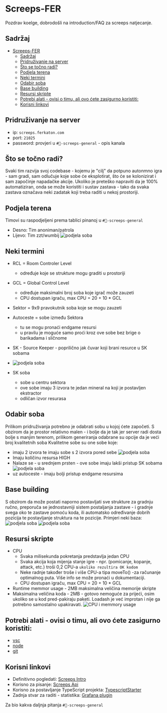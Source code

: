 # Screeps-FER

Pozdrav koelge, dobrodošli na introduction/FAQ za screeps natjecanje.

## Sadržaj

- [Screeps-FER](#screeps-fer)
  - [Sadržaj](#sadržaj)
  - [Pridruživanje na server](#pridruživanje-na-server)
  - [Što se točno radi?](#što-se-točno-radi)
  - [Podjela terena](#podjela-terena)
  - [Neki termini](#neki-termini)
  - [Odabir soba](#odabir-soba)
  - [Base building](#base-building)
  - [Resursi skripte](#resursi-skripte)
  - [Potrebi alati - ovisi o timu, ali ovo ćete zasigurno koristiti:](#potrebi-alati---ovisi-o-timu-ali-ovo-ćete-zasigurno-koristiti)
  - [Korisni linkovi](#korisni-linkovi)

## Pridruživanje na server

-   ip: `screeps.ferkaton.com`
-   port: `21025`
-   password: provjeri u `#👾-screeps-general` - opis kanala

## Što se točno radi?

Svaki tim razvija svoj codebase - kojemu je "cilj" da potpuno autonmno igra - sam gradi, sam odlučuje koje sobe će eksplotirat, što će se kolonizirat i sam započinje napadačke akcije. Ukoliko je preteško napraviti da je 100% automatiziran, onda se može koristiti i sustav zastava - tako da svaka zastava označava neki zadatak koji treba raditi u nekoj prostoriji.

## Podjela terena

Timovi su raspodjeljeni prema tablici pinanoj u `#👾-screeps-general`

-   Desno: Tim anoniman/patrola
-   Lijevo: Tim zzt/wumbij
    ![podjela soba](./img/mapDivision.png)

## Neki termini

-   RCL = Room Controler Level
    -   određuje koje se strukture mogu graditi u prostoriji
-   GCL = Global Control Level
    -   određuje maksimalni broj soba koje igrač može zauzeti
    -   CPU dostupan igraču, max CPU = 20 + 10 \* GCL
-   Sektor = 9x9 pravokutnik soba koje se mogu zauzeti
-   Autoceste = sobe između Sektora

    -   tu se mogu pronaći endgame resursi
    -   u pravilu je moguće samo proći kroz ove sobe bez brige o barikadama i sličnome

-   SK - Source Keeper - poprilično jak čuvar koji brani resurce u SK sobama
-   ![podjela soba](./img/sk.png)
-   SK soba
    -   sobe u centru sektora
    -   ove sobe imaju 3 izvora te jedan mineral na koji je postavljen ekstractor
    -   odličan izvor resurasa

## Odabir soba

Prilikom pridruživanja potrebno je odabrati sobu u kojoj ćete započeti.
S obzirom da je prostor relativno malen - i bolje da je tak jer server radi dosta bolje s manjim terenom, prilikom generiranja odabrane su opcije da je veći broj kvalitetnih soba
Kvalitetne sobe su one sobe koje:

-   imaju 2 izvora te imaju sobe s 2 izvora pored sebe
    ![podjela soba](./img/primjer1.png)
-   Imaju količinu resursa HIGH
-   Nalaze se - u srednjem prsten - ove sobe imaju lakši pristup SK sobama
    ![podjela soba](./img/srednjiPrsten.png)
-   uz autoceste - imaju bolji pristup endgame resursima

## Base building

S obzirom da može postati naporno postavljati sve strukture za gradnju ručno, preporuča se jednostavniji sistem postaljanja zastave - i gradnje svega oko te zastave pomoću koda, ili automatsko određivanje dobrih pozicija te postavljanje struktura na te pozicije.
Primjeri neki baza:
![podjela soba](./img/bunker1.png)
![podjela soba](./img/bunker2.png)

## Resursi skripte

-   CPU
    -   Svaka milisekunda pokretanja predstavlja jedan CPU
    -   Svaka akcija koja mijenja stanje igre - npr. (pomicanje, kopanje, attack, etc.) troši 0,2 CPU-a `ukoliko rezultira OK kodom`
    -   Neke radnje također troše i više CPU-a tipa moveTo() -za računanje optimalnog puta. Više info se može pronaći u dokumentaciji.
    -   CPU dostupan igraču, max CPU = 20 + 10 \* GCL
-   Runtime memmor usage - 2MB maksimalna veličina memorije skripte
-   Maksimalna veličina koda - 2MB - gotovo nemoguće za prijeći, osim ukoliko se u kod pred-pakiraju paketi. Loadash je već improtan i nije ga potrebno samostalno upakiravati.
    ![CPU i memmory usage](./img/cpuPrimjer.png)

## Potrebi alati - ovisi o timu, ali ovo ćete zasigurno koristiti:

-   [vsc](https://code.visualstudio.com/)
-   [node](https://nodejs.org/en/)
-   [git](https://git-scm.com/)

## Korisni linkovi

-   Definitivno pogledati: [Screeps Intro](https://docs.screeps.com/index.html)
-   Korisno za pisanje: [Screeps Api](https://docs.screeps.com/api/)
-   Korisno za postavljanje TypeScript projekta: [TypescriptStarter](https://github.com/screepers/screeps-typescript-starter)
-   Zadnja stvar za raditi - statistika: [Grafana plugin](https://github.com/screepers/screeps-grafana)

Za bio kakva daljnja pitanja `#👾-screeps-general`
